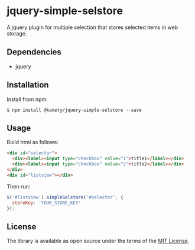 # jquery-simple-selstore

A jquery plugin for multiple selection that stores selected items in web storage.

## Dependencies

* jquery

## Installation

Install from npm:

    $ npm install @kanety/jquery-simple-selstore --save

## Usage

Build html as follows:

```html
<div id="selector">
  <div><label><input type="checkbox" value="1">title1</label></div>
  <div><label><input type="checkbox" value="2">title2</label></div>
</div>
<div id="listview"></div>
```

Then run:

```javascript
$('#listview').simpleSelstore('#selector', {
  storeKey: 'YOUR_STORE_KEY'
});
```
## License

The library is available as open source under the terms of the [MIT License](http://opensource.org/licenses/MIT).
